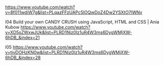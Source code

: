 


https://www.youtube.com/watch?v=8f011wdiW7g&list=PLqazFFzUAPc5lOQwDoZ4Dw2YSXtO7lWNv


l04
Build your own CANDY CRUSH using JavaScript, HTML and CSS | Ania Kubow
https://www.youtube.com/watch?v=XD5sZWxwJUk&list=PLRD1Niz0lz1uR4W3ms6DygWMjXW-6hDB_&index=21


l05
https://www.youtube.com/watch?v=tjyDOHzKN0w&list=PLRD1Niz0lz1uR4W3ms6DygWMjXW-6hDB_&index=28
